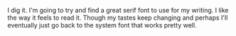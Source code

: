 I dig it.
I'm going to try and find a great serif font to use for my writing.
I like the way it feels to read it.
Though my tastes keep changing and perhaps I'll eventually just go back to the system font that works pretty well.